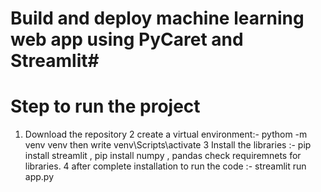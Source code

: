 # Build and deploy machine learning web app using PyCaret and Streamlit#

# Step to run the project

1. Download the repository
2 create a virtual environment:- pythom -m venv venv  then write venv\Scripts\activate
3 Install the libraries :- pip install streamlit , pip install numpy , pandas check requiremnets for libraries.
4 after complete installation to run the code :- streamlit run app.py

